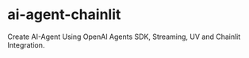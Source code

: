 # ai-agent-chainlit
Create AI-Agent Using OpenAI Agents SDK, Streaming, UV and Chainlit Integration.
